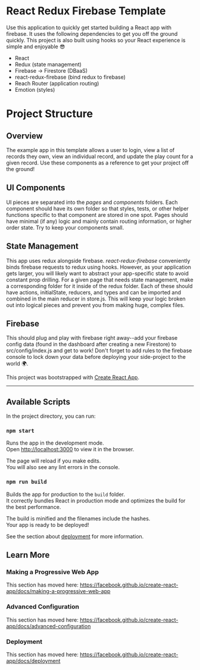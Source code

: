 # React Redux Firebase Template

Use this application to quickly get started building a React app with firebase. It uses the following dependencies to get you off the ground quickly. This project is also built using hooks so your React experience is simple and enjoyable 😎

- React
- Redux (state management)
- Firebase -> Firestore (DBaaS)
- react-redux-firebase (bind redux to firebase)
- Reach Router (application routing)
- Emotion (styles)

# Project Structure

## Overview

The example app in this template allows a user to login, view a list of records they own, view an individual record, and update the play count for a given record. Use these components as a reference to get your project off the ground!

## UI Components

UI pieces are separated into the _pages_ and _components_ folders. Each component should have its own folder so that styles, tests, or other helper functions specific to that component are stored in one spot. Pages should have minimal (if any) logic and mainly contain routing information, or higher order state. Try to keep your components small.

## State Management

This app uses redux alongside firebase. _react-redux-firebase_ conveniently binds firebase requests to redux using hooks. However, as your application gets larger, you will likely want to abstract your app-specific state to avoid constant prop drilling. For a given page that needs state management, make a corresponding folder for it inside of the redux folder. Each of these should have actions, initialState, reducers, and types and can be imported and combined in the main reducer in store.js. This will keep your logic broken out into logical pieces and prevent you from making huge, complex files.

## Firebase

This should plug and play with firebase right away--add your firebase config data (found in the dashboard after creating a new Firestore) to src/config/index.js and get to work! Don't forget to add rules to the firebase console to lock down your data before deploying your side-project to the world 🌍.

This project was bootstrapped with [Create React App](https://github.com/facebook/create-react-app).

---

## Available Scripts

In the project directory, you can run:

### `npm start`

Runs the app in the development mode.<br />
Open [http://localhost:3000](http://localhost:3000) to view it in the browser.

The page will reload if you make edits.<br />
You will also see any lint errors in the console.

### `npm run build`

Builds the app for production to the `build` folder.<br />
It correctly bundles React in production mode and optimizes the build for the best performance.

The build is minified and the filenames include the hashes.<br />
Your app is ready to be deployed!

See the section about [deployment](https://facebook.github.io/create-react-app/docs/deployment) for more information.

## Learn More

### Making a Progressive Web App

This section has moved here: https://facebook.github.io/create-react-app/docs/making-a-progressive-web-app

### Advanced Configuration

This section has moved here: https://facebook.github.io/create-react-app/docs/advanced-configuration

### Deployment

This section has moved here: https://facebook.github.io/create-react-app/docs/deployment
